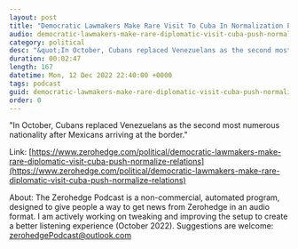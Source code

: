 ```yaml
---
layout: post
title: "Democratic Lawmakers Make Rare Visit To Cuba In Normalization Push"
audio: democratic-lawmakers-make-rare-diplomatic-visit-cuba-push-normalize-relations-0
category: political
desc: "&quot;In October, Cubans replaced Venezuelans as the second most numerous nationality after Mexicans arriving at the border.&quot;"
duration: 00:02:47
length: 167
datetime: Mon, 12 Dec 2022 22:40:00 +0000
tags: podcast
guid: democratic-lawmakers-make-rare-diplomatic-visit-cuba-push-normalize-relations-0
order: 0
---
```

&quot;In October, Cubans replaced Venezuelans as the second most numerous nationality after Mexicans arriving at the border.&quot;

Link: [https://www.zerohedge.com/political/democratic-lawmakers-make-rare-diplomatic-visit-cuba-push-normalize-relations](https://www.zerohedge.com/political/democratic-lawmakers-make-rare-diplomatic-visit-cuba-push-normalize-relations)

About: The Zerohedge Podcast is a non-commercial, automated program, designed to give people a way to get news from Zerohedge in an audio format.  I am actively working on tweaking and improving the setup to create a better listening experience (October 2022).  Suggestions are welcome: [zerohedgePodcast@outlook.com](mailto:zerohedgePodcast@outlook.com)